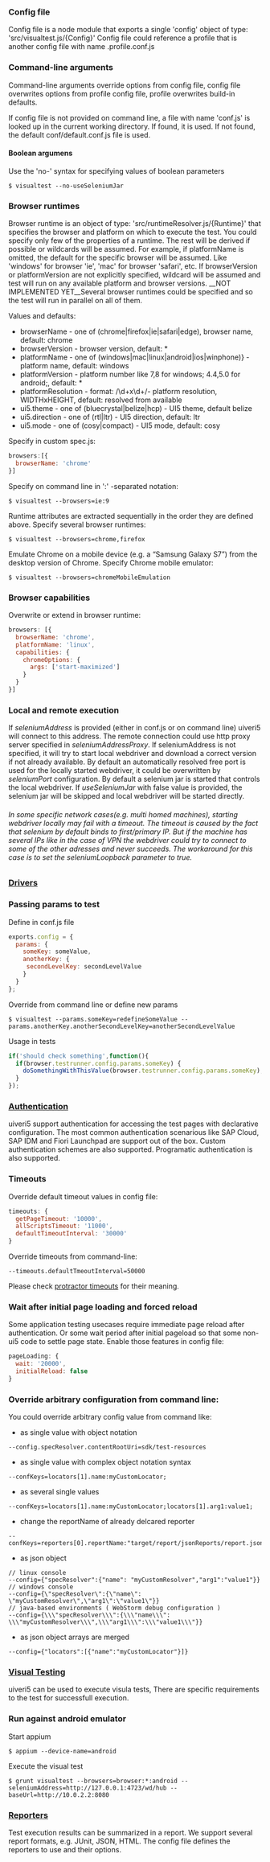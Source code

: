 ### Config file
Config file is a node module that exports a single 'config' object of type: 'src/visualtest.js/{Config}'
Config file could reference a profile that is another config file with name <profile>.profile.conf.js

### Command-line arguments
Command-line arguments override options from config file, config file overwrites options from profile config file,
profile overwrites build-in defaults.

If config file is not provided on command line, a file with name 'conf.js' is looked up in the current working directory.
If found, it is used. If not found, the default conf/default.conf.js file is used.

#### Boolean argumens
Use the 'no-' syntax for specifying values of boolean parameters
```
$ visualtest --no-useSeleniumJar
```
### Browser runtimes

Browser runtime is an object of type: 'src/runtimeResolver.js/{Runtime}' that specifies the browser and platform
on which to execute the test. You could specify only few of the properties of a runtime. The rest will be derived
if possible or wildcards will be assumed. For example, if platformName is omitted, the default for the specific browser
will be assumed. Like 'windows' for browser 'ie', 'mac' for browser 'safari', etc. If browserVersion or platformVersion
are not explicitly specified, wildcard will be assumed and test will run on any  available platform and browser versions.
__NOT IMPLEMENTED YET__Several browser runtimes could be specified and so the test will run in parallel on all of them.

Values and defaults:
* browserName - one of (chrome|firefox|ie|safari|edge), browser name, default: chrome
* browserVersion - browser version, default: *
* platformName - one of (windows|mac|linux|android|ios|winphone)} - platform name, default: windows
* platformVersion - platform number like 7,8 for windows; 4.4,5.0 for android;, default: *
* platformResolution - format: /\d+x\d+/- platform resolution, WIDTHxHEIGHT, default: resolved from available
* ui5.theme - one of (bluecrystal|belize|hcp) - UI5 theme, default belize
* ui5.direction - one of (rtl|ltr) - UI5 direction, default: ltr
* ui5.mode - one of (cosy|compact) - UI5 mode, default: cosy

Specify in custom spec.js:
```javascript
browsers:[{
  browserName: 'chrome'
}]
```
Specify on command line in ':' -separated notation:
```
$ visualtest --browsers=ie:9
```
Runtime attributes are extracted sequentially in the order they are defined above.
Specify several browser runtimes:
```
$ visualtest --browsers=chrome,firefox
```
Emulate Chrome on a mobile device (e.g. a “Samsung Galaxy S7”) from the desktop version of Chrome.
Specify Chrome mobile emulator:
```
$ visualtest --browsers=chromeMobileEmulation
```

### Browser capabilities
Overwrite or extend in browser runtime:
```javascript
browsers: [{
  browserName: 'chrome',
  platformName: 'linux',
  capabilities: {
    chromeOptions: {
      args: ['start-maximized']
    }
  }
}]
```

### Local and remote execution
If _seleniumAddress_ is provided (either in conf.js or on command line) uiveri5 will connect to this address.
The remote connection could use http proxy server specified in _seleniumAddressProxy_.
If seleniumAddress is not specified, it will try to start local webdriver and download a correct version if not already available.
By default an automatically resolved free port is used for the locally started webdriver, it could be overwritten
by _seleniumPort_ configuration. By default a selenium jar is started that controls the local webdriver. If _useSeleniumJar_ with false value is provided,
the selenium jar will be skipped and local webdriver will be started directly. 

###### In some specific network cases(e.g. multi homed machines), starting webdriver locally may fail with a timeout. The timeout is caused by the fact that selenium by default binds to first/primary IP. But if the machine has several IPs like in the case of VPN the webdriver could try to connect to some of the other adresses and never succeeds. The workaround for this case is to set the _seleniumLoopback_ parameter to _true_. ######

### [Drivers](./authentication.md)

### Passing params to test
Define in conf.js file
```javascript
exports.config = {
  params: {
    someKey: someValue,
    anotherKey: {
     secondLevelKey: secondLevelValue
    }
  }
};
```
Override from command line or define new params
```
$ visualtest --params.someKey=redefineSomeValue --params.anotherKey.anotherSecondLevelKey=anotherSecondLevelValue
```
Usage in tests
```javascript
if('should check something',function(){
  if(browser.testrunner.config.params.someKey) {
    doSomethingWithThisValue(browser.testrunner.config.params.someKey);
  }
});
```

### [Authentication](./authentication.md)
uiveri5 support authentication for accessing the test pages with declarative configuration. The most common authentication scenarious  like SAP Cloud, SAP IDM and Fiori Launchpad are support out of the box. Custom authentication schemes are also supported. Programatic authentication is also supported.

### Timeouts
Override default timeout values in config file:
```javascript
timeouts: {
  getPageTimeout: '10000',
  allScriptsTimeout: '11000',
  defaultTimeoutInterval: '30000'
}
```
Override timeouts from command-line:
```
--timeouts.defaultTmeoutInterval=50000
```
Please check [protractor timeouts](https://github.com/angular/protractor/blob/master/docs/timeouts.md)
for their meaning.

### Wait after initial page loading and forced reload
Some application testing usecases require immediate page reload after authentication. Or some wait period after initial
pageload so that some non-ui5 code to settle page state. Enable those features in config file:
```javascript
pageLoading: {
  wait: '20000', 
  initialReload: false
}
```

### Override arbitrary configuration from command line:
You could override arbitrary config value from command like:
* as single value with object notation
```console
--config.specResolver.contentRootUri=sdk/test-resources
```
* as single value with complex object notation syntax
```console
--confKeys=locators[1].name:myCustomLocator;
```
* as several single values
```console
--confKeys=locators[1].name:myCustomLocator;locators[1].arg1:value1;
```
* change the reportName of already delcared reporter
```
--confKeys=reporters[0].reportName:"target/report/jsonReports/report.json"
```
* as json object
```console
// linux console
--config={"specResolver":{"name": "myCustomResolver","arg1":"value1"}}
// windows console
--config={\"specResolver\":{\"name\": \"myCustomResolver\",\"arg1\":\"value1\"}}
// java-based environments ( WebStorm debug configuration )
--config={\\\"specResolver\\\":{\\\"name\\\": \\\"myCustomResolver\\\",\\\"arg1\\\":\\\"value1\\\"}}
```
* as json object arrays are merged
```console
--config={"locators":[{"name":"myCustomLocator"}]}
```
### [Visual Testing](./usage/visualtesting.md)
uiveri5 can be used to execute visula tests, There are specific requirements to the test for successfull execution.

### Run against android emulator
Start appium
```
$ appium --device-name=android
```
Execute the visual test
```
$ grunt visualtest --browsers=browser:*:android --seleniumAddress=http://127.0.0.1:4723/wd/hub --baseUrl=http://10.0.2.2:8080
```

### [Reporters](./reporters.md)
Test execution results can be summarized in a report. We support several report formats, e.g. JUnit, JSON, HTML. The config file defines the reporters to use and their options.
